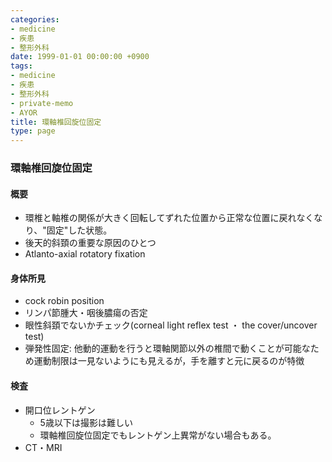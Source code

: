 ```yaml
---
categories:
- medicine
- 疾患
- 整形外科
date: 1999-01-01 00:00:00 +0900
tags:
- medicine
- 疾患
- 整形外科
- private-memo
- AYOR
title: 環軸椎回旋位固定
type: page
---
```


### 環軸椎回旋位固定

#### 概要

- 環椎と軸椎の関係が大きく回転してずれた位置から正常な位置に戻れなくなり、"固定"した状態。
- 後天的斜頚の重要な原因のひとつ
- Atlanto-axial rotatory fixation

#### 身体所見

- cock robin position
- リンパ節腫大・咽後膿瘍の否定
- 眼性斜頚でないかチェック(corneal light reflex test ・ the cover/uncover test)
- 弾発性固定:
    他動的運動を行うと環軸関節以外の椎間で動くことが可能なため運動制限は一見ないようにも見えるが，手を離すと元に戻るのが特徴

#### 検査

- 開口位レントゲン
  - 5歳以下は撮影は難しい
  - 環軸椎回旋位固定でもレントゲン上異常がない場合もある。
- CT・MRI
